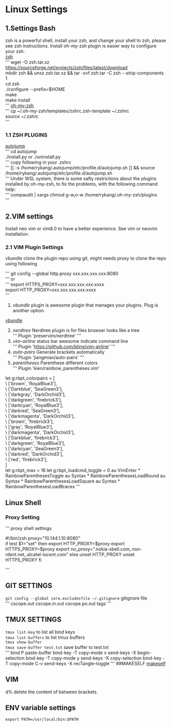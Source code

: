 # Linux Settings
## 1.Settings Bash  

zsh is a powerful shell, install your zsh, and change your shell to zsh, please see zsh instructions. Install oh-my-zsh plugin is easier way to configure your zsh.  
[zsh](https://github.com/zsh-users/zsh.git)   
'''
wget -O zsh.tar.xz https://sourceforge.net/projects/zsh/files/latest/download   
mkdir zsh && unxz zsh.tar.xz && tar -xvf zsh.tar -C zsh --strip-components 1   
cd zsh   
./configure --prefix=$HOME  
make  
make install  
'''
[oh-my-zsh](git://github.com/robbyrussell/oh-my-zsh.git)  
'''
cp ~/.oh-my-zsh/templates/zshrc.zsh-template ~/.zshrc  
source ~/.zshrc  
'''
### 1.1 ZSH PLUGINS   
[autojump](git://github.com/wting/autojump.git)   
'''
cd autojump  
./install.py or ./uninstall.py  
'''
copy following in your .zshrc  
'''
[[ -s /home/rykang/.autojump/etc/profile.d/autojump.sh ]] && source /home/rykang/.autojump/etc/profile.d/autojump.sh  
'''
Under WSL system, there is some safty restrictions about the plugins installed by oh-my-zsh, to fix the problems, with the following command help:   
'''
compaudit | xargs chmod g-w,o-w /home/rykang/.oh-my-zsh/plugins  
'''
## 2.VIM settings 
Install neo vim or vim8.0 to have a better experience. See vim or neovim installation.  
### 2.1 VIM Plugin Settings
vbundle clone the plugin repo using git, might needs proxy to clone the repo using following  

'''
git config --global http.proxy xxx.xxx.xxx.xxx:8080  
'''
or   
'''
export HTTPS_PROXY=xxx.xxx.xxx.xxx:xxxx   
export HTTP_PROXY=xxx.xxx.xxx.xxx:xxxx   
'''
1. *vbundle* plugin is awesome plugin that manages your plugins. Plug is another option.  

[vbundle](https://github.com/VundleVim/Vundle.vim)   

2. *nerdtree* Nerdtree plugin is for files browser looks like a tree   
'''
Plugin 'preservim/nerdtree'
'''
3. *vim-airline* status bar awesome indicate command line    
'''
Plugin 'https://github.com/bling/vim-airline'
'''
4. *auto-pairs* Generate brackets automatically   
'''
Plugin 'jiangmiao/auto-pairs'
'''
5. *parentheses* Parenthese different colors   
'''
Plugin 'kien/rainbow_parentheses.vim'

let g:rbpt_colorpairs = [  
\ ['brown',       'RoyalBlue3'],   
\ ['Darkblue',    'SeaGreen3'],   
\ ['darkgray',    'DarkOrchid3'],   
\ ['darkgreen',   'firebrick3'],   
\ ['darkcyan',    'RoyalBlue3'],  
\ ['darkred',     'SeaGreen3'],  
\ ['darkmagenta', 'DarkOrchid3'],  
\ ['brown',       'firebrick3'],  
\ ['gray',        'RoyalBlue3'],  
\ ['darkmagenta', 'DarkOrchid3'],  
\ ['Darkblue',    'firebrick3'],  
\ ['darkgreen',   'RoyalBlue3'],  
\ ['darkcyan',    'SeaGreen3'],  
\ ['darkred',     'DarkOrchid3'],  
\ ['red',         'firebrick3'],  
\]  
let g:rbpt_max = 16
let g:rbpt_loadcmd_toggle = 0
au VimEnter * RainbowParenthesesToggle
au Syntax * RainbowParenthesesLoadRound
au Syntax * RainbowParenthesesLoadSquare
au Syntax * RainbowParenthesesLoadBraces
'''
## Linux Shell  
### Proxy Setting
''' proxy shell settings  

#!/bin/zsh
proxy="10.144.1.10:8080"  
if test $1="set"
then
	export HTTP_PROXY=$proxy
	export HTTPS_PROXY=$proxy
	export no_proxy=".nokia-sbell.com,.nsn-rdent.net,.alcatel-lucent.com"
else
	unset HTTP_PROXY
	unset HTTPS_PROXY
fi

'''
## GIT SETTINGS
`
git config --global core.excludesfile ~/.gitignore
`
gitignore file   
'''
cscope.out
cscope.in.out
cscope.po.out
tags
'''
## TMUX SETTINGS
`tmux list-key` to list all bind keys  
`tmux list-buffers` to list tmux buffers  
`tmux show-buffer`  
`tmux save-buffer test.txt` save buffer to test.txt   
'''
bind P paste-buffer
bind-key -T copy-mode v send-keys -X begin-selection
bind-key -T copy-mode y send-keys -X copy-selection
bind-key -T copy-mode C-v send-keys -X recTangle-toggle
'''
##MAKESELF
[makeself](https://github.com/megastep/makeself)

## VIM 
d% delete the content of between brackets.  

## ENV variable settings
`export PATH=/usr/local/bin:$PATH`  
